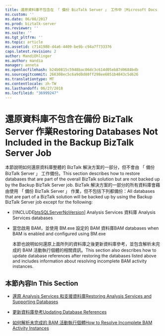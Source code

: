 ```yaml
---
title: 還原資料庫不包含在 「 備份 BizTalk Server 」 工作中 |Microsoft Docs
ms.custom: ''
ms.date: 06/08/2017
ms.prod: biztalk-server
ms.reviewer: ''
ms.suite: ''
ms.tgt_pltfrm: ''
ms.topic: article
ms.assetid: c7141980-d4a6-4409-be9b-c94a7f733376
caps.latest.revision: 2
author: MandiOhlinger
ms.author: mandia
manager: anneta
ms.openlocfilehash: b24b0815c5948bac86dc3c614d05eb87d0684bdb
ms.sourcegitcommit: 266308ec5c6a9d8d80ff298ee6051b4843c5d626
ms.translationtype: MT
ms.contentlocale: zh-TW
ms.lasthandoff: 06/27/2018
ms.locfileid: "36999247"
---
```

# <a name="restoring-databases-not-included-in-the-backup-biztalk-server-job"></a><span data-ttu-id="03a72-102">還原資料庫不包含在備份 BizTalk Server 作業</span><span class="sxs-lookup"><span data-stu-id="03a72-102">Restoring Databases Not Included in the Backup BizTalk Server Job</span></span>
<span data-ttu-id="03a72-103">本節說明如何還原資料庫整體的 BizTalk 解決方案的一部分，但不會由 「 備份 BizTalk Server 」 工作備份。</span><span class="sxs-lookup"><span data-stu-id="03a72-103">This section describes how to restore databases that are part of the overall BizTalk solution but are not backed up by the Backup BizTalk Server job.</span></span> <span data-ttu-id="03a72-104">BizTalk 解決方案的一部分的所有資料庫會藉由使用 「 備份 BizTalk Server 」 作業，但不包括下列都備份：</span><span class="sxs-lookup"><span data-stu-id="03a72-104">All databases that are part of a BizTalk solution will be backed up by using the Backup BizTalk Server job except for the following:</span></span>  
  
- [!INCLUDE[btsSQLServerNoVersion](../includes/btssqlservernoversion-md.md)]<span data-ttu-id="03a72-105"> Analysis Services 資料庫</span><span class="sxs-lookup"><span data-stu-id="03a72-105"> Analysis Services databases</span></span>  
  
- <span data-ttu-id="03a72-106">當您啟用 BAM，並使用 BM.exe 設定的 BAM 資料庫</span><span class="sxs-lookup"><span data-stu-id="03a72-106">BAM databases when BAM is enabled and configured using BM.exe</span></span>  
  
  <span data-ttu-id="03a72-107">本節也說明如何還原上面所列的資料庫之後更新資料庫參考，並包含解析未完成的 BAM 活動執行個體的相關資訊。</span><span class="sxs-lookup"><span data-stu-id="03a72-107">This section also describes how to update database references after restoring the databases listed above and includes information about resolving incomplete BAM activity instances.</span></span>  
  
## <a name="in-this-section"></a><span data-ttu-id="03a72-108">本節內容</span><span class="sxs-lookup"><span data-stu-id="03a72-108">In This Section</span></span>  
  
-   [<span data-ttu-id="03a72-109">還原 Analysis Services 和支援資料庫</span><span class="sxs-lookup"><span data-stu-id="03a72-109">Restoring Analysis Services and Supporting Databases</span></span>](../technical-guides/restoring-analysis-services-and-supporting-databases.md)  
  
-   [<span data-ttu-id="03a72-110">更新資料庫參考</span><span class="sxs-lookup"><span data-stu-id="03a72-110">Updating Database References</span></span>](../technical-guides/updating-database-references.md)  
  
-   [<span data-ttu-id="03a72-111">如何解析未完成的 BAM 活動執行個體</span><span class="sxs-lookup"><span data-stu-id="03a72-111">How to Resolve Incomplete BAM Activity Instances</span></span>](../technical-guides/how-to-resolve-incomplete-bam-activity-instances.md)